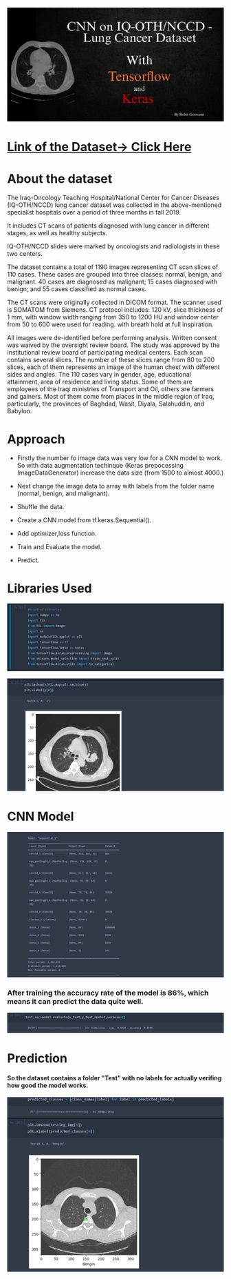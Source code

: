 ![](media/Banner.jpg)
#
# [Link of the Dataset-> Click Here](https://www.kaggle.com/datasets/adityamahimkar/iqothnccd-lung-cancer-dataset)


# About the dataset

The Iraq-Oncology Teaching Hospital/National Center for Cancer Diseases (IQ-OTH/NCCD) lung cancer dataset was collected in the above-mentioned specialist hospitals over a period of three months in fall 2019. 

It includes CT scans of patients diagnosed with lung cancer in different stages, as well as healthy subjects. 

IQ-OTH/NCCD slides were marked by oncologists and radiologists in these two centers. 

The dataset contains a total of 1190 images representing CT scan slices of 110 cases. 
These cases are grouped into three classes: normal, benign, and malignant. 
40 cases are diagnosed as malignant; 15 cases diagnosed with benign; and 55 cases classified as normal cases.

The CT scans were originally collected in DICOM format. The scanner used is SOMATOM from Siemens. CT protocol includes: 120 kV, slice thickness of 1 mm, with window width ranging from 350 to 1200 HU and window center from 50 to 600 were used for reading. with breath hold at full inspiration. 

All images were de-identified before performing analysis. Written consent was waived by the oversight review board. The study was approved by the institutional review board of participating medical centers. Each scan contains several slices. The number of these slices range from 80 to 200 slices, each of them represents an image of the human chest with different sides and angles. The 110 cases vary in gender, age, educational attainment, area of residence and living status. Some of them are employees of the Iraqi ministries of Transport and Oil, others are farmers and gainers. Most of them come from places in the middle region of Iraq, particularly, the provinces of Baghdad, Wasit, Diyala, Salahuddin, and Babylon.

# Approach

- Firstly the number fo image data was very low for a CNN model to work. So with data augmentation techinque (Keras prepocessing ImageDataGenerator) increase the data size (from 1500 to almost 4000.)

- Next change the image data to array with labels from the folder name (normal, benign, and malignant).
- Shuffle the data.
- Create a CNN model from tf.keras.Sequential().
- Add optimizer,loss function.
- Train and Evaluate the model.
- Predict.

# Libraries Used
![](media/Libraries.png)

![](media/data.png)

# CNN Model
![](media/model.png)

### After training the accuracy rate of the model is 86%, which means it can predict the data quite well.

![](media/Evaluate.png)

# Prediction

#### So the dataset contains a folder "Test" with no labels for actually verifing how good the model works.

![](media/prediction.png)

